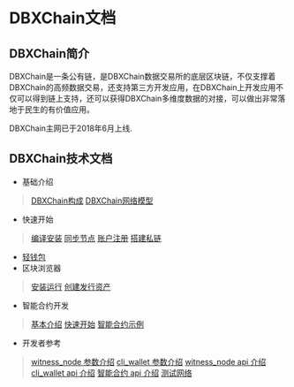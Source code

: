 # DBXChain文档

## DBXChain简介

DBXChain是一条公有链，是DBXChain数据交易所的底层区块链，不仅支撑着DBXChain的高频数据交易，还支持第三方开发应用，在DBXChain上开发应用不仅可以得到链上支持，还可以获得DBXChain多维度数据的对接，可以做出非常落地于民生的有价值应用。

DBXChain主网已于2018年6月上线.


## DBXChain技术文档
* 基础介绍
> [DBXChain构成](introduction.md)
[DBXChain网络模型](netword_model.md)
* 快速开始
> [编译安装](compile.md)
[同步节点](sync.md)
[账户注册](register.md)
[搭建私链](private-chain.md)
* [轻钱包](node/cli_wallet.md)
* 区块浏览器
> [安装运行](wallet/install.md)
[创建发行资产](wallet/publish_asset.md)
* 智能合约开发
> [基本介绍](contract/introduction.md)
[快速开始](contract/introduction.md)
[智能合约示例](contract/introduction.md)

* 开发者参考
>[witness_node 参数介绍](node/cmd/witness_node.md)
[cli_wallet 参数介绍](node/cmd/cli_wallet.md)
[witness_node api 介绍](node/api/witness_node.md)
[cli_wallet api 介绍](node/api/cli_wallet.md)
[智能合约 api 介绍](contract/contract-api.md)
[测试网络](testnet/introduction.md)
